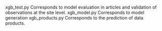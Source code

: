xgb_test.py Corresponds to model evaluation in articles and validation of observations at the site level.
xgb_model.py Corresponds to model generation
xgb_products.py Corresponds to the prediction of data products.
